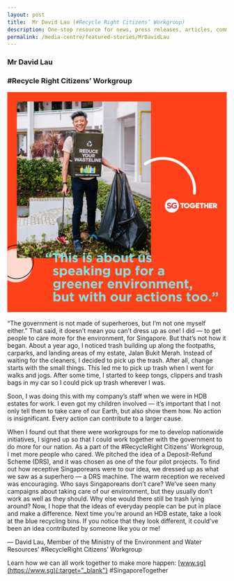 ```yaml
---
layout: post
title:  Mr David Lau (#Recycle Right Citizens’ Workgroup)
description: One-stop resource for news, press releases, articles, commentary and speeches.
permalink: /media-centre/featured-stories/MrDavidLau
---
```

### Mr David Lau 
### #Recycle Right Citizens’ Workgroup 

![David](/images/features/Social_David.jpg)

“The government is not made of superheroes, but I’m not one myself either.” That said, it doesn’t mean you can’t dress up as one! I did — to get people to care more for the environment, for Singapore. But that’s not how it began. About a year ago, I noticed trash building up along the footpaths, carparks, and landing areas of my estate, Jalan Bukit Merah. Instead of waiting for the cleaners, I decided to pick up the trash. After all, change starts with the small things. This led me to pick up trash when I went for walks and jogs. After some time, I started to keep tongs, clippers and trash bags in my car so I could pick up trash wherever I was. 
 
Soon, I was doing this with my company’s staff when we were in HDB estates for work. I even got my children involved — it’s important that I not only tell them to take care of our Earth, but also show them how. No action is insignificant. Every action can contribute to a larger cause. 

When I found out that there were workgroups for me to develop nationwide initiatives, I signed up so that I could work together with the government to do more for our nation. As a part of the #RecycleRight Citizens’ Workgroup, I met more people who cared.  We pitched the idea of a Deposit-Refund Scheme (DRS), and it was chosen as one of the four pilot projects. To find out how receptive Singaporeans were to our idea, we dressed up as what we saw as a superhero — a DRS machine. The warm reception we received was encouraging. Who says Singaporeans don’t care? We’ve seen many campaigns about taking care of our environment, but they usually don’t work as well as they should. Why else would there still be trash lying around? Now, I hope that the ideas of everyday people can be put in place and make a difference. Next time you’re around an HDB estate, take a look at the blue recycling bins. If you notice that they look different, it could’ve been an idea contributed by someone like you or me! 
 
 — David Lau, Member of the Ministry of the Environment and Water Resources’ #RecycleRight Citizens’ Workgroup 
 
  Learn how we can all work together to make more happen: [www.sg](https://www.sg){:target="_blank"} #SingaporeTogether

